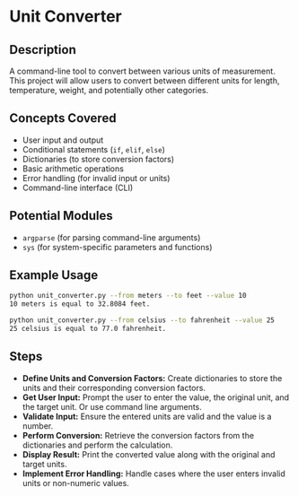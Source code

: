 # Unit Converter

## Description

A command-line tool to convert between various units of measurement. This project will allow users to convert between different units for length, temperature, weight, and potentially other categories.

## Concepts Covered

- User input and output
- Conditional statements (`if`, `elif`, `else`)
- Dictionaries (to store conversion factors)
- Basic arithmetic operations
- Error handling (for invalid input or units)
- Command-line interface (CLI)

## Potential Modules

- `argparse` (for parsing command-line arguments)
- `sys` (for system-specific parameters and functions)

## Example Usage

```bash
python unit_converter.py --from meters --to feet --value 10
10 meters is equal to 32.8084 feet.

python unit_converter.py --from celsius --to fahrenheit --value 25
25 celsius is equal to 77.0 fahrenheit.
```

## Steps

- **Define Units and Conversion Factors:** Create dictionaries to store the units and their corresponding conversion factors.
- **Get User Input:** Prompt the user to enter the value, the original unit, and the target unit. Or use command line arguments.
- **Validate Input:** Ensure the entered units are valid and the value is a number.
- **Perform Conversion:** Retrieve the conversion factors from the dictionaries and perform the calculation.
- **Display Result:** Print the converted value along with the original and target units.
- **Implement Error Handling:** Handle cases where the user enters invalid units or non-numeric values.
